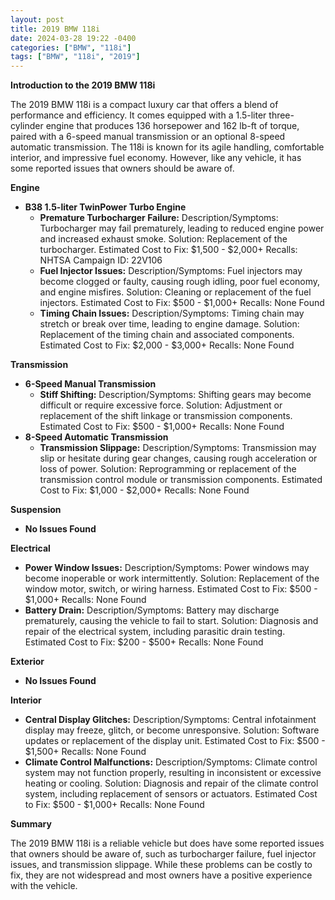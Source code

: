 ```yaml
---
layout: post
title: 2019 BMW 118i
date: 2024-03-28 19:22 -0400
categories: ["BMW", "118i"]
tags: ["BMW", "118i", "2019"]
---
```

**Introduction to the 2019 BMW 118i**

The 2019 BMW 118i is a compact luxury car that offers a blend of performance and efficiency. It comes equipped with a 1.5-liter three-cylinder engine that produces 136 horsepower and 162 lb-ft of torque, paired with a 6-speed manual transmission or an optional 8-speed automatic transmission. The 118i is known for its agile handling, comfortable interior, and impressive fuel economy. However, like any vehicle, it has some reported issues that owners should be aware of.

**Engine**

* **B38 1.5-liter TwinPower Turbo Engine**
    * **Premature Turbocharger Failure:** Description/Symptoms: Turbocharger may fail prematurely, leading to reduced engine power and increased exhaust smoke. Solution: Replacement of the turbocharger. Estimated Cost to Fix: $1,500 - $2,000+ Recalls: NHTSA Campaign ID: 22V106
    * **Fuel Injector Issues:** Description/Symptoms: Fuel injectors may become clogged or faulty, causing rough idling, poor fuel economy, and engine misfires. Solution: Cleaning or replacement of the fuel injectors. Estimated Cost to Fix: $500 - $1,000+ Recalls: None Found
    * **Timing Chain Issues:** Description/Symptoms: Timing chain may stretch or break over time, leading to engine damage. Solution: Replacement of the timing chain and associated components. Estimated Cost to Fix: $2,000 - $3,000+ Recalls: None Found

**Transmission**

* **6-Speed Manual Transmission**
    * **Stiff Shifting:** Description/Symptoms: Shifting gears may become difficult or require excessive force. Solution: Adjustment or replacement of the shift linkage or transmission components. Estimated Cost to Fix: $500 - $1,000+ Recalls: None Found
* **8-Speed Automatic Transmission**
    * **Transmission Slippage:** Description/Symptoms: Transmission may slip or hesitate during gear changes, causing rough acceleration or loss of power. Solution: Reprogramming or replacement of the transmission control module or transmission components. Estimated Cost to Fix: $1,000 - $2,000+ Recalls: None Found

**Suspension**

* **No Issues Found**

**Electrical**

* **Power Window Issues:** Description/Symptoms: Power windows may become inoperable or work intermittently. Solution: Replacement of the window motor, switch, or wiring harness. Estimated Cost to Fix: $500 - $1,000+ Recalls: None Found
* **Battery Drain:** Description/Symptoms: Battery may discharge prematurely, causing the vehicle to fail to start. Solution: Diagnosis and repair of the electrical system, including parasitic drain testing. Estimated Cost to Fix: $200 - $500+ Recalls: None Found

**Exterior**

* **No Issues Found**

**Interior**

* **Central Display Glitches:** Description/Symptoms: Central infotainment display may freeze, glitch, or become unresponsive. Solution: Software updates or replacement of the display unit. Estimated Cost to Fix: $500 - $1,500+ Recalls: None Found
* **Climate Control Malfunctions:** Description/Symptoms: Climate control system may not function properly, resulting in inconsistent or excessive heating or cooling. Solution: Diagnosis and repair of the climate control system, including replacement of sensors or actuators. Estimated Cost to Fix: $500 - $1,000+ Recalls: None Found

**Summary**

The 2019 BMW 118i is a reliable vehicle but does have some reported issues that owners should be aware of, such as turbocharger failure, fuel injector issues, and transmission slippage. While these problems can be costly to fix, they are not widespread and most owners have a positive experience with the vehicle.
